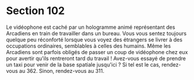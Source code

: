 # Section 102

Le vidéophone est caché par un hologramme animé représentant 
des Arcadiens en train de travailler dans un bureau. Vous vous 
sentez toujours quelque peu réconforté lorsque vous voyez des 
étrangers se livrer à des occupations ordinaires, semblables à 
celles des humains. Même les Arcadiens sont parfois obligés de 
passer un coup de vidéophone chez eux pour avertir qu'ils 
rentreront tard du travail ! Avez-vous essayé de prendre un taxi 
pour venir de la base spatiale jusqu'ici ? Si tel est le cas, rendez-
vous au 362. Sinon, rendez-vous au 311.